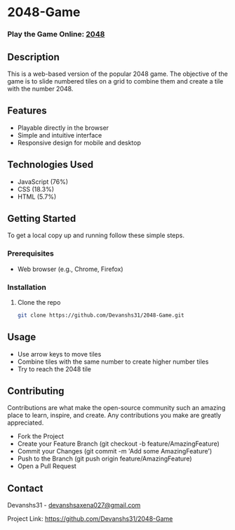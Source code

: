 # 2048-Game

### Play the Game Online: [2048](https://devanshs31.github.io/2048-Game/)

## Description
This is a web-based version of the popular 2048 game. The objective of the game is to slide numbered tiles on a grid to combine them and create a tile with the number 2048.

## Features
- Playable directly in the browser
- Simple and intuitive interface
- Responsive design for mobile and desktop

## Technologies Used
- JavaScript (76%)
- CSS (18.3%)
- HTML (5.7%)

## Getting Started
To get a local copy up and running follow these simple steps.

### Prerequisites
- Web browser (e.g., Chrome, Firefox)

### Installation
1. Clone the repo
   ```sh
   git clone https://github.com/Devanshs31/2048-Game.git

## Usage
- Use arrow keys to move tiles
- Combine tiles with the same number to create higher number tiles
- Try to reach the 2048 tile
## Contributing
Contributions are what make the open-source community such an amazing place to learn, inspire, and create. Any contributions you make are greatly appreciated.

- Fork the Project
- Create your Feature Branch (git checkout -b feature/AmazingFeature)
- Commit your Changes (git commit -m 'Add some AmazingFeature')
- Push to the Branch (git push origin feature/AmazingFeature)
- Open a Pull Request

## Contact
Devanshs31 - devanshsaxena027@gmail.com

Project Link: https://github.com/Devanshs31/2048-Game  
